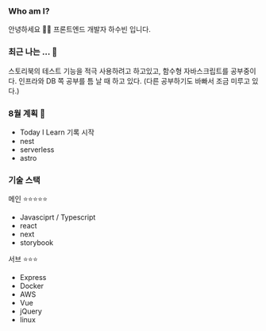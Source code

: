 ### Who am I? 

안녕하세요 👨‍💻
프론트엔드 개발자 하수빈 입니다.

### 최근 나는 ... 🤔

스토리북의 테스트 기능을 적극 사용하려고 하고있고, 함수형 자바스크립트를 공부중이다.
인프라와 DB 쪽 공부를 틈 날 때 하고 있다. (다른 공부하기도 바빠서 조금 미루고 있다.)


### 8월 계획 📝

- Today I Learn 기록 시작
- nest
- serverless
- astro


### 기술 스택 

메인 ⭐️⭐️⭐️⭐️⭐️
- Javasciprt / Typescript
- react
- next
- storybook

서브 ⭐️⭐️⭐️
- Express
- Docker
- AWS
- Vue
- jQuery
- linux

